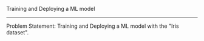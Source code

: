 
Training and Deploying a ML model


--------------------------------------
Problem Statement: Training and Deploying a ML model with the "Iris dataset".
